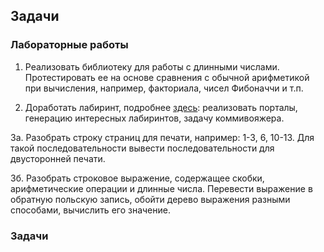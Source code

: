 ## Задачи

### Лабораторные работы

1. Реализовать библиотеку для работы с длинными числами. Протестировать ее на основе сравнения с обычной арифметикой при вычисления, например,
факториала, чисел Фибоначчи и т.п.

2. Доработать лабиринт, подробнее [здесь](https://vk.com/wall-183726611_754): реализовать порталы, генерацию интересных лабиринтов, задачу
коммивояжера.

3а. Разобрать строку страниц для печати, например: 1-3, 6, 10-13. Для такой последовательности вывести последовательности для двусторонней печати.

3б. Разобрать строковое выражение, содержащее скобки, арифметические операции и длинные числа. Перевести выражение в обратную польскую запись,
обойти дерево выражения разными способами, вычислить его значение.


### Задачи

